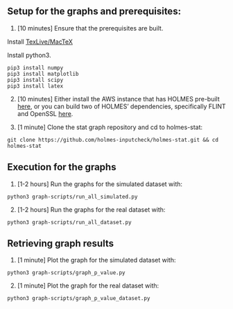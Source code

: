## Setup for the graphs and prerequisites:

1. [10 minutes] Ensure that the prerequisites are built.

Install [TexLive/MacTeX](https://tug.org/texlive/)

Install python3.
```
pip3 install numpy
pip3 install matplotlib
pip3 install scipy
pip3 install latex
```

2. [10 minutes] Either install the AWS instance that has HOLMES pre-built [here](https://github.com/holmes-inputcheck/holmes-library), or you can build two of HOLMES’ dependencies, specifically FLINT and OpenSSL [here](https://github.com/holmes-inputcheck/holmes-library#requirements).

3. [1 minute] Clone the stat graph repository and cd to holmes-stat:
```
git clone https://github.com/holmes-inputcheck/holmes-stat.git && cd holmes-stat
```

## Execution for the graphs

1. [1-2 hours] Run the graphs for the simulated dataset with:
```
python3 graph-scripts/run_all_simulated.py
```

2. [1-2 hours] Run the graphs for the real dataset with:
```
python3 graph-scripts/run_all_dataset.py
```

## Retrieving graph results

1. [1 minute] Plot the graph for the simulated dataset with:
```
​​python3 graph-scripts/graph_p_value.py
```

2. [1 minute] Plot the graph for the real dataset with:
```
python3 graph-scripts/graph_p_value_dataset.py
```
